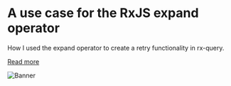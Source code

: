 # A use case for the RxJS expand operator

How I used the expand operator to create a retry functionality in rx-query.

[Read more](https://timdeschryver.dev/blog/a-use-case-for-the-rxjs-expand-operator)

![Banner](https://timdeschryver.dev/blog/a-use-case-for-the-rxjs-expand-operator/images/banner.jpg)

